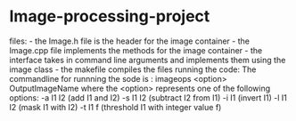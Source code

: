 # Image-processing-project
files: - the Image.h file is the header for the image container - the Image.cpp file implements the methods for the image container - the interface takes in command line arguments and implements them using the image class - the makefile compiles the files  running the code: The commandline for runnning the sode is : imageops &lt;option> OutputImageName  where the &lt;option> represents one of the following options: 
-a I1 I2 (add I1 and I2) 
-s I1 I2 (subtract I2 from I1) 
-i I1 (invert I1) -l I1 I2 (mask I1 with I2) 
-t I1 f (threshold I1 with integer value f)
